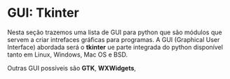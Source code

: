 # GUI: Tkinter

Nesta seção trazemos uma lista de GUI para python que são módulos que servem a criar intrefaces gráficas para programas. A GUI (Graphical User Interface) abordada será o **tkinter** ue parte integrada do python disponível tanto em Linux, Windows, Mac OS e BSD.

Outras GUI possíveis são **GTK**, **WXWidgets**, 
